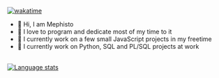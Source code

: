 [![wakatime](https://wakatime.com/badge/user/f9d04252-581b-43cf-8bc2-31351c68d2e6.svg)](https://wakatime.com/@Mephisto)

- 👋 Hi, I am Mephisto
- 👀 I love to program and dedicate most of my time to it
- 🌱 I currently work on a few small JavaScript projects in my freetime
- 💼 I currently work on Python, SQL and PL/SQL projects at work
<br><br>

[![Language stats](https://wakatime.com/share/@Mephisto/ac04bce3-5108-4aaa-88dd-3f440290e45b.svg)](https://wakatime.com/@Mephisto)
